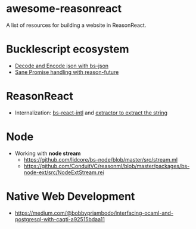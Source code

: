 # awesome-reasonreact
A list of resources for building a website in ReasonReact. 

# Bucklescript ecosystem

- [Decode and Encode json with bs-json](https://medium.com/@DmytroGladkyi/decode-and-encode-json-in-reasonml-2d484c65cf4e) 
- [Sane Promise handling with reason-future](https://github.com/rationaljs/future)

# ReasonReact
- Internalization: [bs-react-intl](https://github.com/alexfedoseev/bs-react-intl) and [extractor to extract the string](https://github.com/cknitt/bs-react-intl-extractor)
# Node

- Working with **node stream**
  - https://github.com/lidcore/bs-node/blob/master/src/stream.ml
  - https://github.com/ConduitVC/reasonml/blob/master/packages/bs-node-ext/src/NodeExtStream.rei

# Native Web Development

- https://medium.com/@bobbypriambodo/interfacing-ocaml-and-postgresql-with-caqti-a92515bdaa11
